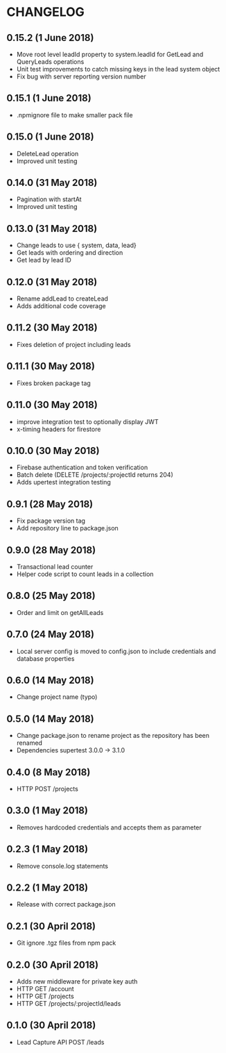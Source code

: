 # CHANGELOG
## 0.15.2 (1 June 2018)
+ Move root level leadId property to system.leadId for GetLead and QueryLeads operations
+ Unit test improvements to catch missing keys in the lead system object
+ Fix bug with server reporting version number

## 0.15.1 (1 June 2018)
+ .npmignore file to make smaller pack file

## 0.15.0 (1 June 2018)
+ DeleteLead operation
+ Improved unit testing

## 0.14.0 (31 May 2018)
+ Pagination with startAt
+ Improved unit testing

## 0.13.0 (31 May 2018)
+ Change leads to use { system, data, lead}
+ Get leads with ordering and direction
+ Get lead by lead ID

## 0.12.0 (31 May 2018)
+ Rename addLead to createLead
+ Adds additional code coverage

## 0.11.2 (30 May 2018)
+ Fixes deletion of project including leads

## 0.11.1 (30 May 2018)
+ Fixes broken package tag

## 0.11.0 (30 May 2018)
+ improve integration test to optionally display JWT
+ x-timing headers for firestore

## 0.10.0 (30 May 2018)
+ Firebase authentication and token verification
+ Batch delete (DELETE /projects/:projectId returns 204)
+ Adds upertest integration testing

## 0.9.1 (28 May 2018)
+ Fix package version tag
+ Add repository line to package.json

## 0.9.0 (28 May 2018)
+ Transactional lead counter
+ Helper code script to count leads in a collection

## 0.8.0 (25 May 2018)
+ Order and limit on getAllLeads

## 0.7.0 (24 May 2018)
+ Local server config is moved to config.json to include credentials and database properties

## 0.6.0 (14 May 2018)
+ Change project name (typo)

## 0.5.0 (14 May 2018)
+ Change package.json to rename project as the repository has been renamed
+ Dependencies supertest 3.0.0 -> 3.1.0

## 0.4.0 (8 May 2018)
+ HTTP POST /projects

## 0.3.0 (1 May 2018)
+ Removes hardcoded credentials and accepts them as parameter

## 0.2.3 (1 May 2018)
+ Remove console.log statements

## 0.2.2 (1 May 2018)
+ Release with correct package.json

## 0.2.1 (30 April 2018)
+ Git ignore .tgz files from npm pack

## 0.2.0 (30 April 2018)
+ Adds new middleware for private key auth
+ HTTP GET /account
+ HTTP GET /projects
+ HTTP GET /projects/:projectId/leads

## 0.1.0 (30 April 2018)
+ Lead Capture API POST /leads
